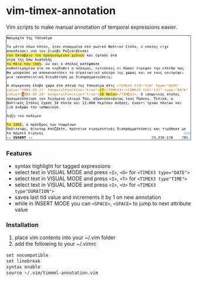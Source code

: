 # vim-timex-annotation
Vim scripts to make manual annotation of temporal expressions easier.

![screenshot](screenshot.png)

### Features
- syntax highlight for tagged expressions
- select text in VISUAL MODE and press `<I>`, `<D>` for `<TIMEX3 type="DATE">`
- select text in VISUAL MODE and press `<I>`, `<T>` for `<TIMEX3 type"TIME">`
- select text in VISUAL MODE and press `<I>`, `<U>` for `<TIMEX3 type"DURATION">`
- saves last tid value and increments it by 1 on new annotation
- while in INSERT MODE you can `<SPACE>`, `<SPACE>` to jump to next attribute value

### Installation
1. place vim contents into your ~/.vim folder
2. add the following to your ~/.vimrc
```vim
set nocompatible 
set linebreak
syntax enable
source ~/.vim/timeml-annotation.vim
```
